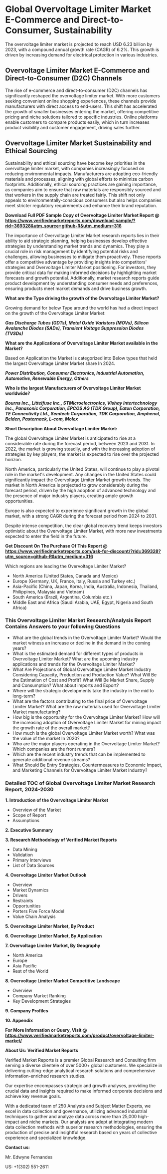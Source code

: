 <h1>Global Overvoltage Limiter Market E-Commerce and Direct-to-Consumer, Sustainability</h1><p class=""><p>The overvoltage limiter market is projected to reach USD 6.23 billion by 2023, with a compound annual growth rate (CAGR) of 6.2%. This growth is driven by increasing demand for electrical protection in various industries.</p><h2>Overvoltage Limiter Market E-Commerce and Direct-to-Consumer (D2C) Channels</h2><p>The rise of e-commerce and direct-to-consumer (D2C) channels has significantly reshaped the overvoltage limiter market. With more customers seeking convenient online shopping experiences, these channels provide manufacturers with direct access to end-users. This shift has accelerated the growth of smaller businesses entering the market, offering competitive pricing and niche solutions tailored to specific industries. Online platforms enable customers to compare products easily, which in turn increases product visibility and customer engagement, driving sales further.</p><h2>Overvoltage Limiter Market Sustainability and Ethical Sourcing</h2><p>Sustainability and ethical sourcing have become key priorities in the overvoltage limiter market, with companies increasingly focused on reducing environmental impacts. Manufacturers are adopting eco-friendly materials and processes, aligning with global efforts to minimize carbon footprints. Additionally, ethical sourcing practices are gaining importance, as companies aim to ensure that raw materials are responsibly sourced and that workers in the supply chain are treated fairly. This shift not only appeals to environmentally-conscious consumers but also helps companies meet stricter regulatory requirements and enhance their brand reputation.</p></p><p class=""><strong>Download Full PDF Sample Copy of Overvoltage Limiter Market Report @ <a href="https://www.verifiedmarketreports.com/download-sample/?rid=369328&utm_source=github-R&utm_medium=316" target="_blank">https://www.verifiedmarketreports.com/download-sample/?rid=369328&utm_source=github-R&utm_medium=316</a></strong></p><p>The importance of&nbsp;Overvoltage Limiter Market research reports lies in their ability to aid strategic planning, helping businesses develop effective strategies by understanding market trends and dynamics. They play a crucial role in risk management by identifying potential risks and challenges, allowing businesses to mitigate them proactively. These reports offer a competitive advantage by providing insights into competitors' strategies and Overvoltage Limiter Market positioning. For investors, they provide critical data for making informed decisions by highlighting market forecasts and growth potential. Additionally, market research reports guide product development by understanding consumer needs and preferences, ensuring products meet market demands and drive business growth.</p><p><strong>What are the&nbsp;Type driving the growth of the Overvoltage Limiter Market?</strong></p><p id="" class="">Growing demand for below Type around the world has had a direct impact on the growth of the Overvoltage Limiter Market:</p><p class=""><em><strong>Gas Discharge Tubes (GDTs), Metal Oxide Varistors (MOVs), Silicon Avalanche Diodes (SADs), Transient Voltage Suppression Diodes (TVSDs)</strong></em></p><p class=""><strong>What are the&nbsp;Applications&nbsp;of Overvoltage Limiter Market available in the Market?</strong></p><p id="" class="">Based on Application the Market is categorized into Below types that held the largest Overvoltage Limiter Market share In 2024.</p><p class=""><em><strong>Power Distribution, Consumer Electronics, Industrial Automation, Automotive, Renewable Energy, Others</strong></em></p><p class=""><strong>Who is the largest Manufacturers of Overvoltage Limiter Market worldwide?</strong></p><p><em><strong>Bourns Inc., Littelfuse Inc., STMicroelectronics, Vishay Intertechnology Inc., Panasonic Corporation, EPCOS AG (TDK Group), Eaton Corporation, TE Connectivity Ltd., Semtech Corporation, TDK Corporation, Amphenol, Belden, Pasternack, L-com, Molex</strong></em></p><p id="" class=""><strong>Short Description About Overvoltage Limiter Market:</strong></p><p>The global Overvoltage Limiter Market is anticipated to rise at a considerable rate during the forecast period, between 2023 and 2031. In 2022, the market is growing steadily, and with the increasing adoption of strategies by key players, the market is expected to rise over the projected horizon.</p><p>North America, particularly the United States, will continue to play a pivotal role in the market's development. Any changes in the United States could significantly impact the Overvoltage Limiter Market growth trends. The market in North America is projected to grow considerably during the forecast period, driven by the high adoption of advanced technology and the presence of major industry players, creating ample growth opportunities.</p><p>Europe is also expected to experience significant growth in the global market, with a strong CAGR during the forecast period from 2024 to 2031.</p><p>Despite intense competition, the clear global recovery trend keeps investors optimistic about the Overvoltage Limiter Market, with more new investments expected to enter the field in the future.</p><p id="" class=""><strong>Get Discount On The Purchase Of This Report @ <a href="https://www.verifiedmarketreports.com/ask-for-discount/?rid=369328?utm_source=github-R&utm_medium=316" target="_blank">https://www.verifiedmarketreports.com/ask-for-discount/?rid=369328?utm_source=github-R&utm_medium=316</a></strong></p><p class="">Which regions are leading the Overvoltage Limiter Market?</p><ul><li>North America (United States, Canada and Mexico)</li><li>Europe (Germany, UK, France, Italy, Russia and Turkey etc.)</li><li>Asia-Pacific (China, Japan, Korea, India, Australia, Indonesia, Thailand, Philippines, Malaysia and Vietnam)</li><li>South America (Brazil, Argentina, Columbia etc.)</li><li>Middle East and Africa (Saudi Arabia, UAE, Egypt, Nigeria and South Africa)</li></ul><h3 id="" class="">This Overvoltage Limiter Market Research/Analysis Report Contains Answers to your following Questions</h3><ul><li>What are the global trends in the Overvoltage Limiter Market? Would the market witness an increase or decline in the demand in the coming years?</li><li>What is the estimated demand for different types of products in Overvoltage Limiter Market? What are the upcoming industry applications and trends for the Overvoltage Limiter Market?</li><li>What Are Projections of Global Overvoltage Limiter Market Industry Considering Capacity, Production and Production Value? What Will Be the Estimation of Cost and Profit? What Will Be Market Share, Supply and Consumption? What about imports and Export?</li><li>Where will the strategic developments take the industry in the mid to long-term?</li><li>What are the factors contributing to the final price of Overvoltage Limiter Market? What are the raw materials used for Overvoltage Limiter Market manufacturing?</li><li>How big is the opportunity for the Overvoltage Limiter Market? How will the increasing adoption of Overvoltage Limiter Market for mining impact the growth rate of the overall market?</li><li>How much is the global Overvoltage Limiter Market worth? What was the value of the market In 2020?</li><li>Who are the major players operating in the Overvoltage Limiter Market? Which companies are the front runners?</li><li>Which are the recent industry trends that can be implemented to generate additional revenue streams?</li><li>What Should Be Entry Strategies, Countermeasures to Economic Impact, and Marketing Channels for Overvoltage Limiter Market Industry?</li></ul><h3 id="" class="">Detailed TOC of Global Overvoltage Limiter Market Research Report, 2024-2030</h3><p id="" class=""><strong>1. Introduction of the Overvoltage Limiter Market</strong></p><ul><li>Overview of the Market</li><li>Scope of Report</li><li>Assumptions</li></ul><p id="" class=""><strong>2. Executive Summary</strong></p><p id="" class=""><strong>3. Research Methodology of Verified Market Reports</strong></p><ul><li>Data Mining</li><li>Validation</li><li>Primary Interviews</li><li>List of Data Sources</li></ul><p id="" class=""><strong>4. Overvoltage Limiter Market Outlook</strong></p><ul><li>Overview</li><li>Market Dynamics</li><li>Drivers</li><li>Restraints</li><li>Opportunities</li><li>Porters Five Force Model</li><li>Value Chain Analysis</li></ul><p id="" class=""><strong>5. Overvoltage Limiter Market, By Product</strong></p><p id="" class=""><strong>6. Overvoltage Limiter Market, By Application</strong></p><p id="" class=""><strong>7. Overvoltage Limiter Market, By Geography</strong></p><ul><li>North America</li><li>Europe</li><li>Asia Pacific</li><li>Rest of the World</li></ul><p id="" class=""><strong>8. Overvoltage Limiter Market Competitive Landscape</strong></p><ul><li>Overview</li><li>Company Market Ranking</li><li>Key Development Strategies</li></ul><p id="" class=""><strong>9. Company Profiles</strong></p><p id="" class=""><strong>10. Appendix</strong></p><p id="" class=""><strong>For More Information or Query, Visit @ <a href="https://www.verifiedmarketreports.com/product/overvoltage-limiter-market/" target="_blank">https://www.verifiedmarketreports.com/product/overvoltage-limiter-market/</a></strong></p><p id="" class=""><strong>About Us: Verified Market Reports</strong></p><p id="" class="">Verified Market Reports is a premier Global Research and Consulting firm serving a diverse clientele of over 5000+ global customers. We specialize in delivering cutting-edge analytical research solutions and comprehensive information-enriched research studies.</p><p id="" class="">Our expertise encompasses strategic and growth analyses, providing the crucial data and insights required to make informed corporate decisions and achieve key revenue goals.</p><p id="" class="">With a dedicated team of 250 Analysts and Subject Matter Experts, we excel in data collection and governance, utilizing advanced industrial techniques to gather and analyze data across more than 25,000 high-impact and niche markets. Our analysts are adept at integrating modern data collection methods with superior research methodologies, ensuring the production of precise and insightful research based on years of collective experience and specialized knowledge.</p><p id="" class=""><strong>Contact us:</strong></p><p id="" class="">Mr. Edwyne Fernandes</p><p id="" class="">US: +1(302) 551-2611</p>
